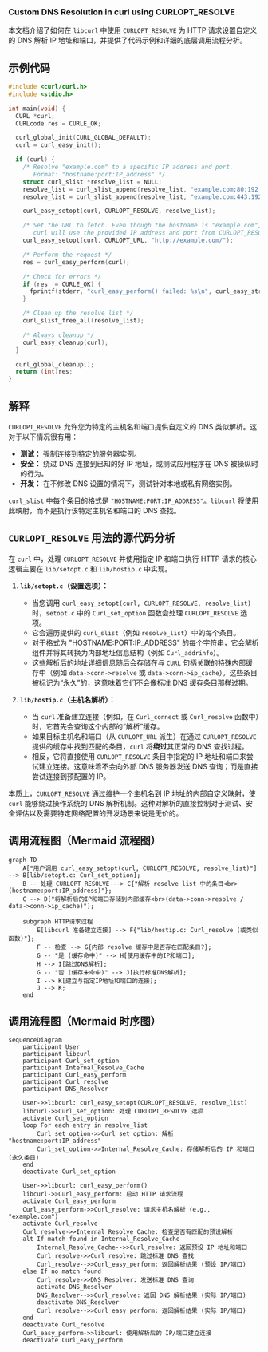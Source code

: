 ### Custom DNS Resolution in curl using CURLOPT_RESOLVE

本文档介绍了如何在 `libcurl` 中使用 `CURLOPT_RESOLVE` 为 HTTP 请求设置自定义的 DNS 解析 IP 地址和端口，并提供了代码示例和详细的底层调用流程分析。

## 示例代码

```c
#include <curl/curl.h>
#include <stdio.h>

int main(void) {
  CURL *curl;
  CURLcode res = CURLE_OK;

  curl_global_init(CURL_GLOBAL_DEFAULT);
  curl = curl_easy_init();

  if (curl) {
    /* Resolve "example.com" to a specific IP address and port.
       Format: "hostname:port:IP_address" */
    struct curl_slist *resolve_list = NULL;
    resolve_list = curl_slist_append(resolve_list, "example.com:80:192.0.2.1");
    resolve_list = curl_slist_append(resolve_list, "example.com:443:192.0.2.2");

    curl_easy_setopt(curl, CURLOPT_RESOLVE, resolve_list);

    /* Set the URL to fetch. Even though the hostname is "example.com",
       curl will use the provided IP address and port from CURLOPT_RESOLVE. */
    curl_easy_setopt(curl, CURLOPT_URL, "http://example.com/");

    /* Perform the request */
    res = curl_easy_perform(curl);

    /* Check for errors */
    if (res != CURLE_OK) {
      fprintf(stderr, "curl_easy_perform() failed: %s\n", curl_easy_strerror(res));
    }

    /* Clean up the resolve list */
    curl_slist_free_all(resolve_list);

    /* Always cleanup */
    curl_easy_cleanup(curl);
  }

  curl_global_cleanup();
  return (int)res;
}
```

## 解释

`CURLOPT_RESOLVE` 允许您为特定的主机名和端口提供自定义的 DNS 类似解析。这对于以下情况很有用：

*   **测试：** 强制连接到特定的服务器实例。
*   **安全：** 绕过 DNS 连接到已知的好 IP 地址，或测试应用程序在 DNS 被操纵时的行为。
*   **开发：** 在不修改 DNS 设置的情况下，测试针对本地或私有网络实例。

`curl_slist` 中每个条目的格式是 `"HOSTNAME:PORT:IP_ADDRESS"`。`libcurl` 将使用此映射，而不是执行该特定主机名和端口的 DNS 查找。

## `CURLOPT_RESOLVE` 用法的源代码分析

在 `curl` 中，处理 `CURLOPT_RESOLVE` 并使用指定 IP 和端口执行 HTTP 请求的核心逻辑主要在 `lib/setopt.c` 和 `lib/hostip.c` 中实现。

1.  **`lib/setopt.c`（设置选项）：**
    *   当您调用 `curl_easy_setopt(curl, CURLOPT_RESOLVE, resolve_list)` 时，`setopt.c` 中的 `Curl_set_option` 函数会处理 `CURLOPT_RESOLVE` 选项。
    *   它会遍历提供的 `curl_slist`（例如 `resolve_list`）中的每个条目。
    *   对于格式为 "HOSTNAME:PORT:IP_ADDRESS" 的每个字符串，它会解析组件并将其转换为内部地址信息结构（例如 `Curl_addrinfo`）。
    *   这些解析后的地址详细信息随后会存储在与 `CURL` 句柄关联的特殊内部缓存中（例如 `data->conn->resolve` 或 `data->conn->ip_cache`）。这些条目被标记为“永久”的，这意味着它们不会像标准 DNS 缓存条目那样过期。

2.  **`lib/hostip.c`（主机名解析）：**
    *   当 `curl` 准备建立连接（例如，在 `Curl_connect` 或 `Curl_resolve` 函数中）时，它首先会查询这个内部的“解析”缓存。
    *   如果目标主机名和端口（从 `CURLOPT_URL` 派生）在通过 `CURLOPT_RESOLVE` 提供的缓存中找到匹配的条目，`curl` 将**绕过**其正常的 DNS 查找过程。
    *   相反，它将直接使用 `CURLOPT_RESOLVE` 条目中指定的 IP 地址和端口来尝试建立连接。这意味着不会向外部 DNS 服务器发送 DNS 查询；而是直接尝试连接到预配置的 IP。

本质上，`CURLOPT_RESOLVE` 通过维护一个主机名到 IP 地址的内部自定义映射，使 `curl` 能够绕过操作系统的 DNS 解析机制。这种对解析的直接控制对于测试、安全评估以及需要特定网络配置的开发场景来说是无价的。

## 调用流程图（Mermaid 流程图）

```mermaid
graph TD
    A["用户调用 curl_easy_setopt(curl, CURLOPT_RESOLVE, resolve_list)"] --> B[lib/setopt.c: Curl_set_option];
    B -- 处理 CURLOPT_RESOLVE --> C{"解析 resolve_list 中的条目<br>(hostname:port:IP_address)"};
    C --> D["将解析后的IP和端口存储到内部缓存<br>(data->conn->resolve / data->conn->ip_cache)"];

    subgraph HTTP请求过程
        E[libcurl 准备建立连接] --> F{"lib/hostip.c: Curl_resolve (或类似函数)"};
        F -- 检查 --> G{内部 resolve 缓存中是否存在匹配条目?};
        G -- "是 (缓存命中)" --> H[使用缓存中的IP和端口];
        H --> I[跳过DNS解析];
        G -- "否 (缓存未命中)" --> J[执行标准DNS解析];
        I --> K[建立与指定IP地址和端口的连接];
        J --> K;
    end
```

## 调用流程图（Mermaid 时序图）

```mermaid
sequenceDiagram
    participant User
    participant libcurl
    participant Curl_set_option
    participant Internal_Resolve_Cache
    participant Curl_easy_perform
    participant Curl_resolve
    participant DNS_Resolver

    User->>libcurl: curl_easy_setopt(CURLOPT_RESOLVE, resolve_list)
    libcurl->>Curl_set_option: 处理 CURLOPT_RESOLVE 选项
    activate Curl_set_option
    loop For each entry in resolve_list
        Curl_set_option->>Curl_set_option: 解析 "hostname:port:IP_address"
        Curl_set_option->>Internal_Resolve_Cache: 存储解析后的 IP 和端口 (永久条目)
    end
    deactivate Curl_set_option

    User->>libcurl: curl_easy_perform()
    libcurl->>Curl_easy_perform: 启动 HTTP 请求流程
    activate Curl_easy_perform
    Curl_easy_perform->>Curl_resolve: 请求主机名解析 (e.g., "example.com")
    activate Curl_resolve
    Curl_resolve->>Internal_Resolve_Cache: 检查是否有匹配的预设解析
    alt If match found in Internal_Resolve_Cache
        Internal_Resolve_Cache-->>Curl_resolve: 返回预设 IP 地址和端口
        Curl_resolve->>Curl_resolve: 跳过标准 DNS 查找
        Curl_resolve-->>Curl_easy_perform: 返回解析结果 (预设 IP/端口)
    else If no match found
        Curl_resolve->>DNS_Resolver: 发送标准 DNS 查询
        activate DNS_Resolver
        DNS_Resolver-->>Curl_resolve: 返回 DNS 解析结果 (实际 IP/端口)
        deactivate DNS_Resolver
        Curl_resolve-->>Curl_easy_perform: 返回解析结果 (实际 IP/端口)
    end
    deactivate Curl_resolve
    Curl_easy_perform->>libcurl: 使用解析后的 IP/端口建立连接
    deactivate Curl_easy_perform
```